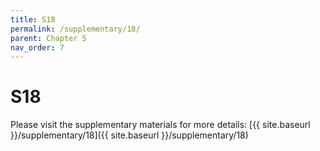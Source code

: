 ```yaml
---
title: S18
permalink: /supplementary/18/
parent: Chapter 5
nav_order: 7
---
```


# S18

Please visit the supplementary materials for more details: [{{ site.baseurl }}/supplementary/18]({{ site.baseurl }}/supplementary/18)
